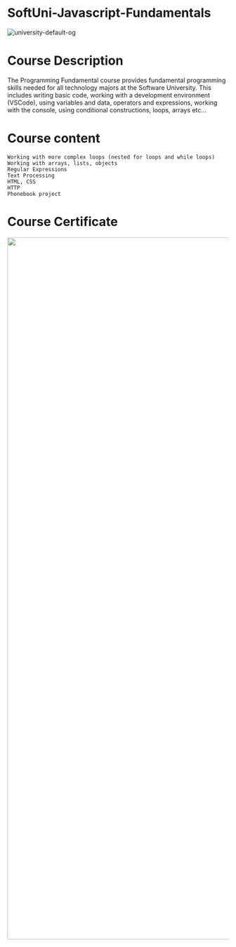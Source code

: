 # SoftUni-Javascript-Fundamentals
![university-default-og](https://user-images.githubusercontent.com/105119768/167285408-bd8e3f88-de8c-4361-962a-be2e8967bd0c.png)

# Course Description

The Programming Fundamental course provides fundamental programming skills needed for all technology majors at the Software University. 
This includes writing basic code, working with a development environment (VSCode), using variables and data, operators and expressions,
working with the console, using conditional constructions, loops, arrays etc...

# Course content

    Working with more complex loops (nested for loops and while loops)
    Working with arrays, lists, objects
    Regular Expressions
    Text Processing
    HTML, CSS
    HTTP
    Phonebook project

# Course Certificate
<img width='600px' height='1600px' src='https://user-images.githubusercontent.com/132137247/235304880-908a0276-237b-415f-827c-8b47ca62f796.jpeg'>
